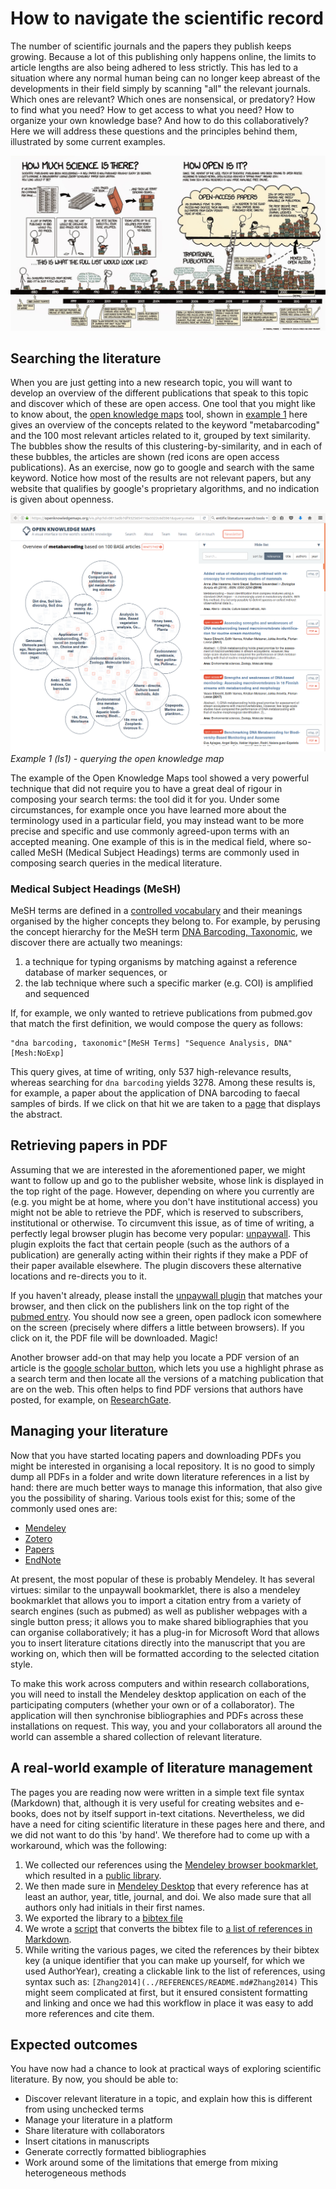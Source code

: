 How to navigate the scientific record
=====================================
The number of scientific journals and the papers they publish keeps growing. Because a lot of this publishing only happens online, the limits to article lengths are also being adhered to less strictly. This has led to a situation where any normal human being can no longer keep abreast of the developments in their field simply by scanning "all" the relevant journals. Which ones are relevant? Which ones are nonsensical, or predatory? How to find what you need? How to get access to what you need? How to organize your own knowledge base? And how to do this collaboratively? Here we will address these questions and the principles behind them, illustrated by some current examples.

![Randall Munroe on open access publishing](LS2.jpg)

Searching the literature
------------------------
When you are just getting into a new research topic, you will want to develop an overview of the different publications that speak to this topic and discover which of these are open access. One tool that you might like to know about, the [open knowledge maps](https://openknowledgemaps.org/vis.php?id=0813a0b7df9325654116a3322c6d5961&query=metabarcoding&service=base) tool, shown in [example 1](#ls1) here gives an overview of the concepts related to the keyword "metabarcoding" and the 100 most relevant articles related to it, grouped by text similarity. The bubbles show the results of this clustering-by-similarity, and in each of these bubbles, the articles are shown (red icons are open access publications). As an exercise, now go to google and search with the same keyword. Notice how most of the results are not relevant papers, but any website that qualifies by google's proprietary algorithms, and no indication is given about openness.

<a name="ls1"></a>
![Example 1, using the Open Knowledge Maps tool to search for a keyword](LS1.png)
_Example 1 (ls1) - querying the open knowledge map_

The example of the Open Knowledge Maps tool showed a very powerful technique that did not require you to have a great deal of rigour in composing your search terms: the tool did it for you. Under some circumstances, for example once you have learned more about the terminology used in a particular field, you may instead want to be more precise and specific and use commonly agreed-upon terms with an accepted meaning. One example of this is in the medical field, where so-called MeSH (Medical Subject Headings) terms are commonly used in composing search queries in the medical literature. 

### Medical Subject Headings (MeSH)
MeSH terms are defined in a [controlled vocabulary](https://en.wikipedia.org/wiki/Controlled_vocabulary) and their meanings organised by the higher concepts they belong to. For example, by perusing the concept hierarchy for the MeSH term [DNA Barcoding, Taxonomic](https://www.ncbi.nlm.nih.gov/mesh/68058893), we discover there are actually two meanings:

1. a technique for typing organisms by matching against a reference database of marker sequences, or
2. the lab technique where such a specific marker (e.g. COI) is amplified and sequenced

If, for example, we only wanted to retrieve publications from pubmed.gov that match the first definition, we would compose the query as follows:

    "dna barcoding, taxonomic"[MeSH Terms] "Sequence Analysis, DNA"[Mesh:NoExp] 

This query gives, at time of writing, only 537 high-relevance results, whereas searching for `dna barcoding` yields 3278. Among these results is, for example, a paper about the application of DNA barcoding to faecal samples of birds. If we click on that hit we are taken to a [page](https://www.ncbi.nlm.nih.gov/pubmed/25572526) that displays the abstract. 

Retrieving papers in PDF
------------------------
Assuming that we are interested in the aforementioned paper, we might want to follow up and go to the publisher website, whose link is displayed in the top right of the page. However, depending on where you currently are (e.g. you might be at home, where you don't have institutional access) you might not be able to retrieve the PDF, which is reserved to subscribers, institutional or otherwise. To circumvent this issue, as of time of writing, a perfectly legal browser plugin has become very popular: [unpaywall](http://unpaywall.org/). This plugin exploits the fact that certain people (such as the authors of a publication) are generally acting within their rights if they make a PDF of their paper available elsewhere. The plugin discovers these alternative locations and re-directs you to it. 

If you haven't already, please install the [unpaywall plugin](http://unpaywall.org/) that matches your browser, and then click on the publishers link on the top right of the  [pubmed entry](https://www.ncbi.nlm.nih.gov/pubmed/25572526). You should now see a green, open padlock icon somewhere on the screen (precisely where differs a little between browsers). If you click on it, the PDF file will be downloaded. Magic!

Another browser add-on that may help you locate a PDF version of an article is the [google scholar button](https://scholar.google.com/scholar_settings#4), which lets you use a highlight phrase as a search term and then locate all the versions of a matching publication that are on the web. This often helps to find PDF versions that authors have posted, for example, on [ResearchGate](http://researchgate.net).

Managing your literature
------------------------
Now that you have started locating papers and downloading PDFs you might be interested in organising a local repository. It is no good to simply dump all PDFs in a folder and write down literature references in a list by hand: there are much better ways to manage this information, that also give you the possibility of sharing. Various tools exist for this; some of the commonly used ones are:
- [Mendeley](http://www.mendeley.com/)
- [Zotero](http://www.zotero.org/)
- [Papers](http://papersapp.com/)
- [EndNote](http://endnote.com/)

At present, the most popular of these is probably Mendeley. It has several virtues: similar to the unpaywall bookmarklet, there is also a mendeley bookmarklet that allows you to import a citation entry from a variety of search engines (such as pubmed) as well as publisher webpages with a single button press; it allows you to make shared bibliographies that you can organise collaboratively; it has a plug-in for Microsoft Word that allows you to insert literature citations directly into the manuscript that you are working on, which then will be formatted according to the selected citation style.

To make this work across computers and within research collaborations, you will need to install the Mendeley desktop application on each of the participating computers (whether your own or of a collaborator). The application will then synchronise bibliographies and PDFs across these installations on request. This way, you and your collaborators all around the world can assemble a shared collection of relevant literature.

A real-world example of literature management
---------------------------------------------
The pages you are reading now were written in a simple text file syntax (Markdown) that, although it is very useful for creating websites and e-books, does not by itself support in-text citations. Nevertheless, we did have a need for citing scientific literature in these pages here and there, and we did not want to do this 'by hand'. We therefore had to come up with a workaround, which was the following:
1. We collected our references using the [Mendeley browser bookmarklet](https://www.mendeley.com/reference-management/web-importer), which resulted in a [public library](https://www.mendeley.com/community/osodos/). 
2. We then made sure in [Mendeley Desktop](https://www.mendeley.com/download-mendeley-desktop/) that every reference has at least an author, year, title, journal, and doi. We also made sure that all authors only had initials in their first names.
3. We  exported the library to a [bibtex file](https://github.com/Pfern/OSODOS/blob/master/data/references.bib)
4. We wrote a [script](https://github.com/Pfern/OSODOS/blob/master/src/bib2markdown.py) that converts the bibtex file to [a list of references in Markdown](../REFERENCES/README.md).
5. While writing the various pages, we cited the references by their bibtex key (a unique identifier that you can make up yourself, for which we used AuthorYear), creating a clickable link to the list of references, using syntax such as: `[Zhang2014](../REFERENCES/README.md#Zhang2014)`
This might seem complicated at first, but it ensured consistent formatting and linking and once we had this workflow in place it was easy to add more references and cite them.

Expected outcomes
-----------------
You have now had a chance to look at practical ways of exploring scientific literature. By now, you should be able to:
- Discover relevant literature in a topic, and explain how this is different from using unchecked terms
- Manage your literature in a platform
- Share literature with collaborators
- Insert citations in manuscripts
- Generate correctly formatted bibliographies
- Work around some of the limitations that emerge from mixing heterogeneous methods
